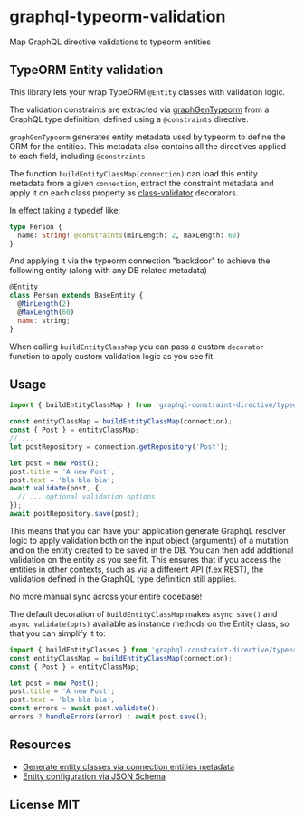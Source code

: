# graphql-typeorm-validation

Map GraphQL directive validations to typeorm entities

## TypeORM Entity validation

This library lets your wrap TypeORM `@Entity` classes with validation logic.

The validation constraints are extracted via [graphGenTypeorm](https://github.com/jjwtay/graphGenTypeorm) from a GraphQL type definition, defined using a `@constraints` directive.

`graphGenTypeorm` generates entity metadata used by typeorm to define the ORM for the entities.
This metadata also contains all the directives applied to each field, including `@constraints`

The function `buildEntityClassMap(connection)` can load this entity metadata from a given `connection`, extract the constraint metadata and apply it on each class property as [class-validator](https://github.com/typestack/class-validator) decorators.

In effect taking a typedef like:

```graphql
type Person {
  name: String! @constraints(minLength: 2, maxLength: 60)
}
```

And applying it via the typeorm connection "backdoor" to achieve the following entity (along with any DB related metadata)

```js
@Entity
class Person extends BaseEntity {
  @MinLength(2)
  @MaxLength(60)
  name: string;
}
```

When calling `buildEntityClassMap` you can pass a custom `decorator` function to apply custom validation logic as you see fit.

## Usage

```js
import { buildEntityClassMap } from 'graphql-constraint-directive/typeorm';

const entityClassMap = buildEntityClassMap(connection);
const { Post } = entityClassMap;
// ...
let postRepository = connection.getRepository('Post');

let post = new Post();
post.title = 'A new Post';
post.text = 'bla bla bla';
await validate(post, {
  // ... optional validation options
});
await postRepository.save(post);
```

This means that you can have your application generate GraphqL resolver logic to apply validation both on the input object (arguments) of a mutation and on the entity created to be saved in the DB. You can then add additional validation on the entity as you see fit.
This ensures that if you access the entities in other contexts, such as via a different API (f.ex REST), the validation defined in the GraphQL type definition still applies.

No more manual sync across your entire codebase!

The default decoration of `buildEntityClassMap` makes `async save()` and `async validate(opts)` available as instance methods on the Entity class, so that you can simplify it to:

```js
import { buildEntityClasses } from 'graphql-constraint-directive/typeorm';
const entityClassMap = buildEntityClassMap(connection);
const { Post } = entityClassMap;

let post = new Post();
post.title = 'A new Post';
post.text = 'bla bla bla';
const errors = await post.validate();
errors ? handleErrors(error) : await post.save();
```

## Resources

- [Generate entity classes via connection entities metadata](https://github.com/typeorm/typeorm/issues/3141)
- [Entity configuration via JSON Schema](https://github.com/typeorm/typeorm/issues/1818)

## License MIT
